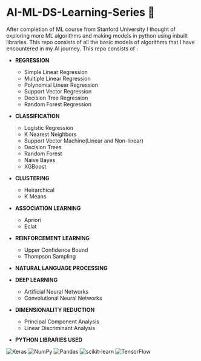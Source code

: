 # AI-ML-DS-Learning-Series 🤖

After completion of ML course from Stanford University I thought of exploring more ML algorithms and making models in python using inbuilt libraries. This repo consists of all the basic models of algorithms that I have encountered in my AI journey. 
This repo consists of : 

- **REGRESSION**
  - Simple Linear Regression
  - Multiple Linear Regression
  - Polynomial Linear Regression
  - Support Vector Regression
  - Decision Tree Regression
  - Random Forest Regression
 
- **CLASSIFICATION**
  - Logistic Regression
  - K Nearest Neighbors
  - Support Vector Machine(Linear and Non-linear)
  - Decision Trees
  - Random Forest
  - Naive Bayes
  - XGBoost
 
- **CLUSTERING**
  - Heirarchical 
  - K Means
 
- **ASSOCIATION LEARNING**
  - Apriori
  - Eclat

- **REINFORCEMENT LEARNING**
  - Upper Confidence Bound
  - Thompson Sampling

- **NATURAL LANGUAGE PROCESSING**

- **DEEP LEARNING**
  - Artificial Neural Networks
  - Convolutional Neural Networks

- **DIMENSIONALITY REDUCTION**
  - Principal Component Analysis
  - Linear Discriminant Analysis

- **PYTHON LIBRARIES USED**

![Keras](https://img.shields.io/badge/Keras-%23D00000.svg?style=for-the-badge&logo=Keras&logoColor=white)
![NumPy](https://img.shields.io/badge/numpy-%23013243.svg?style=for-the-badge&logo=numpy&logoColor=white)
![Pandas](https://img.shields.io/badge/pandas-%23150458.svg?style=for-the-badge&logo=pandas&logoColor=white)
![scikit-learn](https://img.shields.io/badge/scikit--learn-%23F7931E.svg?style=for-the-badge&logo=scikit-learn&logoColor=white)
![TensorFlow](https://img.shields.io/badge/TensorFlow-%23FF6F00.svg?style=for-the-badge&logo=TensorFlow&logoColor=white)
